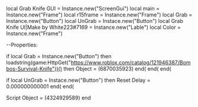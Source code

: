 local Grab Knife GUI = Instance.new("ScreenGui")
local main = Instance.new("Frame")
local r15frame = Instance.new("Frame")
local Grab = Instance.new("Button")
local UnGrab = Instace.new("Button")
local Grab Knife UI|Make by White223#7169 = Instance.new("Lable")
local Color = Instance.new("Frame")

--Properties:

if local Grab = Instance.new("Button") 
 then
  loadstring(game:HttpGet("https://www.roblox.com/catalog/121946387/Bombos-Survival-Knife"))()
    then
     Object = (6870035923)
    end(
  end(
end(

if local UnGrab = Instace.new("Button")
 then
  Reset Delay = 0.000000000001
  end(
end(

  Script Object = (4324929589)
end
